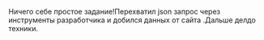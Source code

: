 Ничего себе простое задание!Перехватил json запрос через инструменты разработчика и добился данных от сайта .Дальше делдо техники.
